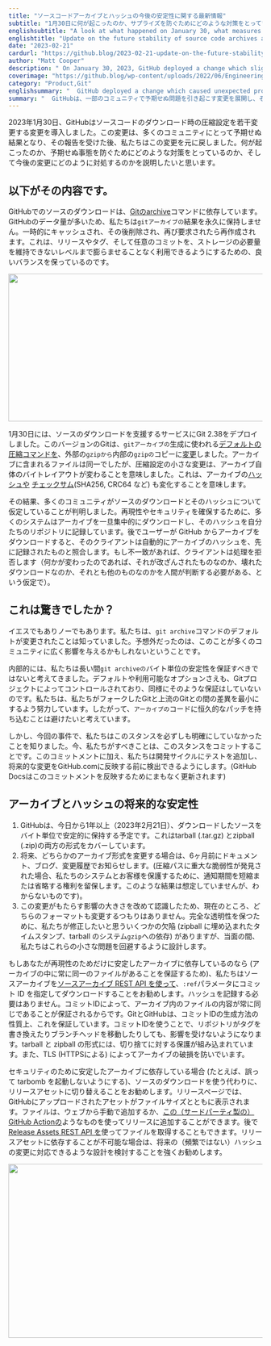 ```yaml
---
title: "ソースコードアーカイブとハッシュの今後の安定性に関する最新情報"
subtitle: "1月30日に何が起こったのか、サプライズを防ぐためにどのような対策をとっているのか、そして今後の変更にどのように対処していくのかをご紹介します。"
englishsubtitle: "A look at what happened on January 30, what measures we’re putting in place to prevent surprises, and how we’ll handle future changes."
englishtitle: "Update on the future stability of source code archives and hashes"
date: "2023-02-21"
cardurl: "https://github.blog/2023-02-21-update-on-the-future-stability-of-source-code-archives-and-hashes/"
author: "Matt Cooper"
description: " On January 30, 2023, GitHub deployed a change which slightly altered the compression settings on source code downloads. This change had unforeseen consequences for a number of communities, and after they let us know, we rolled the change back. We’d like to explain what happened, what measures we’re putting in place to prevent surprises, and how we’ll handle future changes.  Here’s what happened  Source downloads on GitHub depend on Git’s archive command. Because of the volume of data on GitHub, we don’t keep git archive results permanently. They’re cached for a time, then deleted and recreated if requested again. This strikes a good balance between making releases, tags, and even arbitrary commits available without ballooning our storage needs to an unsustainable level.  On January 30, we deployed Git 2.38 to the service that powers source downloads. This version of Git changed the default compression command used for git archive generation from external gzip to an internal copy of gzip . Although the files contained in the archive were identical, small changes to compression settings meant that the byte layout of the archive itself changed. This in turn meant that any hash or checksum (think SHA256, CRC64, etc.) of the archive also changed.  As it turned out, many communities had built assumptions about source downloads and their hashes. To help ensure reproducibility and/or "
coverimage: "https://github.blog/wp-content/uploads/2022/06/Engineering-Product@2x.png?resize=1600%2C850"
category: "Product,Git"
englishsummary: "  GitHub deployed a change which caused unexpected problems for some communities and was subsequently rolled back, and they are now implementing measures to prevent similar surprises in the future."
summary: "  GitHubは、一部のコミュニティで予期せぬ問題を引き起こす変更を展開し、その後ロールバックされましたが、今後同様のサプライズを防止するための対策を実施中とのことです。"
---
```


<p>2023年1月30日、GitHubはソースコードのダウンロード時の圧縮設定を若干変更する変更を導入しました。この変更は、多くのコミュニティにとって予期せぬ結果となり、その報告を受けた後、私たちはこの変更を元に戻しました。何が起こったのか、予期せぬ事態を防ぐためにどのような対策をとっているのか、そして今後の変更にどのように対処するのかを説明したいと思います。</p>
<h2 id="heres-what-happened">以下がその内容です。<a href="#heres-what-happened" class="heading-link pl-2 text-italic text-bold" aria-label="Here’s what happened"></a></h2>
<p>GitHubでのソースのダウンロードは、<a href="https://git-scm.com/docs/git-archive">Gitのarchive</a>コマンドに依存しています。GitHubのデータ量が多いため、私たちは<code>gitアーカイブの</code>結果を永久に保持しません。一時的にキャッシュされ、その後削除され、再び要求されたら再作成されます。これは、リリースやタグ、そして任意のコミットを、ストレージの必要量を維持できないレベルまで膨らませることなく利用できるようにするための、良いバランスを保っているのです。</p>
<p><img decoding="async" src="https://github.blog/wp-content/uploads/2023/02/stable-archive-1.png?w=1024&#038;resize=1024%2C293" alt="" width="1024" height="293" class="aligncenter size-large wp-image-70196 width-fit" srcset="https://github.blog/wp-content/uploads/2023/02/stable-archive-1.png?w=1152 1152w, https://github.blog/wp-content/uploads/2023/02/stable-archive-1.png?w=300 300w, https://github.blog/wp-content/uploads/2023/02/stable-archive-1.png?w=768 768w, https://github.blog/wp-content/uploads/2023/02/stable-archive-1.png?w=1024&#038;resize=1024%2C293 1024w" sizes="(max-width: 1000px) 100vw, 1000px" data-recalc-dims="1" /></p>
<p>1月30日には、ソースのダウンロードを支援するサービスにGit 2.38をデプロイしました。このバージョンのGitは、<code>gitアーカイブの</code>生成に使われる<a href="https://github.com/git/git/commit/4f4be00d30">デフォルトの圧縮コマンドを</a>、外部の<code>gzipから</code>内部の<code>gzipの</code>コピーに<a href="https://github.com/git/git/commit/4f4be00d30">変更</a>しました。アーカイブに含まれるファイルは同一でしたが、圧縮設定の小さな変更は、アーカイブ自体のバイトレイアウトが変わることを意味しました。これは、アーカイブの<a href="https://en.wikipedia.org/wiki/Hash_function">ハッシュや</a> <a href="https://en.wikipedia.org/wiki/Checksum">チェックサム</a>(SHA256, CRC64 など) も変化することを意味します。</p>
<p>その結果、多くのコミュニティがソースのダウンロードとそのハッシュについて仮定していることが判明しました。再現性やセキュリティを確保するために、多くのシステムはアーカイブを一旦集中的にダウンロードし、そのハッシュを自分たちのリポジトリに記録しています。後でユーザーが GitHub からアーカイブをダウンロードすると、そのクライアントは自動的にアーカイブのハッシュを、先に記録されたものと照合します。もし不一致があれば、クライアントは処理を拒否します（何かが変わったのであれば、それが改ざんされたものなのか、壊れたダウンロードなのか、それとも他のものなのかを人間が判断する必要がある、という仮定で）。</p>
<h2 id="was-this-a-surprise">これは驚きでしたか？<a href="#was-this-a-surprise" class="heading-link pl-2 text-italic text-bold" aria-label="Was this a surprise?"></a></h2>
<p>イエスでもありノーでもあります。私たちは、<code>git archive</code>コマンドのデフォルトが変更されたことは知っていました。予想外だったのは、このことが多くのコミュニティに広く影響を与えるかもしれないということです。</p>
<p>内部的には、私たちは長い間<code>git archiveの</code>バイト単位の安定性を保証すべきではないと考えてきました。デフォルトや利用可能なオプションさえも、Gitプロジェクトによってコントロールされており、同様にそのような保証はしていないのです。私たちは、私たちがフォークしたGitと上流のGitとの間の差異を最小にするよう努力しています。したがって、<code>アーカイブの</code>コードに恒久的なパッチを持ち込むことは避けたいと考えています。</p>
<p>しかし、今回の事件で、私たちはこのスタンスを必ずしも明確にしていなかったことを知りました。今、私たちがすべきことは、このスタンスをコミットすることです。このコミットメントに加え、私たちは開発サイクルにテストを追加し、将来的な変更をGitHub.comに反映する前に検出できるようにします。(GitHub Docsはこのコミットメントを反映するためにまもなく更新されます)</p>
<h2 id="future-stability-of-archives-and-hashes">アーカイブとハッシュの将来的な安定性<a href="#future-stability-of-archives-and-hashes" class="heading-link pl-2 text-italic text-bold" aria-label="Future stability of archives and hashes"></a></h2>
<ol>
<li>GitHubは、今日から1年以上（2023年2月21日）、ダウンロードしたソースをバイト単位で安定的に保持する予定です。これはtarball (.tar.gz) とzipball (.zip)の両方の形式をカバーしています。</li>
<li>将来、どちらかのアーカイブ形式を変更する場合は、6ヶ月前にドキュメント、ブログ、変更履歴でお知らせします。(圧縮パスに重大な脆弱性が発見された場合、私たちのシステムとお客様を保護するために、通知期間を短縮または省略する権利を留保します。このような結果は想定していませんが、わからないものです)。</li>
<li>この変更がもたらす影響の大きさを改めて認識したため、現在のところ、どちらのフォーマットも変更するつもりはありません。完全な透明性を保つために、私たちが修正したいと思ういくつかの欠陥 (zipball に埋め込まれたタイムスタンプ、tarball のシステム<code>gzip</code>への依存) がありますが、当面の間、私たちはこれらの小さな問題を回避するように設計します。</li>
</ol>
<p>もしあなたが再現性のためだけに安定したアーカイブに依存しているのなら (アーカイブの中に常に同一のファイルがあることを保証するため)、私たちはソースアーカイブを<a href="https://docs.github.com/rest/repos/contents#download-a-repository-archive-tar">ソースアーカイブ REST API を使って</a>、<code>:ref</code>パラメータにコミット ID を指定してダウンロードすることをお勧めします。ハッシュを記録する必要はありません。コミットIDによって、アーカイブ内のファイルの内容が常に同じであることが保証されるからです。GitとGitHubは、コミットIDの生成方法の性質上、これを保証しています。コミットIDを使うことで、リポジトリがタグを書き換えたりブランチヘッドを移動したりしても、影響を受けないようになります。tarball と zipball の形式には、切り捨てに対する保護が組み込まれています。また、TLS (HTTPSによる) によってアーカイブの破損を防いでいます。</p>
<p>セキュリティのために安定したアーカイブに依存している場合 (たとえば、誤って tarbomb を起動しないようにする)、ソースのダウンロードを使う代わりに、リリースアセットに切り替えることをお勧めします。リリースページでは、GitHubにアップロードされたアセットがファイルサイズとともに表示されます。ファイルは、ウェブから手動で追加するか、<a href="https://github.com/softprops/action-gh-release">この（サードパーティ製の）GitHub Actionの</a>ようなものを使ってリリースに追加することができます。後で<a href="https://docs.github.com/rest/releases/assets#get-a-release-asset">Release Assets REST API を</a>使ってファイルを取得することもできます。リリースアセットに依存することが不可能な場合は、将来の（頻繁ではない）ハッシュの変更に対応できるような設計を検討することを強くお勧めします。</p>
<p><img decoding="async" loading="lazy" src="https://github.blog/wp-content/uploads/2023/02/stable-archive-2.png?w=1024&#038;resize=1024%2C345" alt="" width="1024" height="345" class="aligncenter size-large wp-image-70197 width-fit" srcset="https://github.blog/wp-content/uploads/2023/02/stable-archive-2.png?w=1328 1328w, https://github.blog/wp-content/uploads/2023/02/stable-archive-2.png?w=300 300w, https://github.blog/wp-content/uploads/2023/02/stable-archive-2.png?w=768 768w, https://github.blog/wp-content/uploads/2023/02/stable-archive-2.png?w=1024&#038;resize=1024%2C345 1024w" sizes="(max-width: 1000px) 100vw, 1000px" data-recalc-dims="1" /></p>


